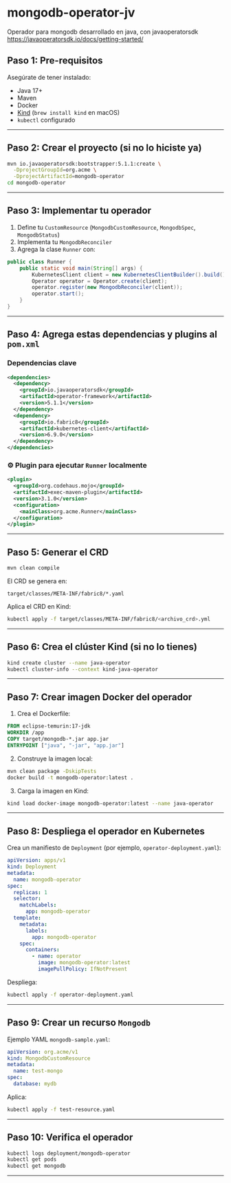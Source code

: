 # mongodb-operator-jv

Operador para mongodb desarrollado en java, con javaoperatorsdk 
https://javaoperatorsdk.io/docs/getting-started/


## Paso 1: Pre-requisitos

Asegúrate de tener instalado:

* Java 17+
* Maven
* Docker
* [Kind](https://kind.sigs.k8s.io/) (`brew install kind` en macOS)
* `kubectl` configurado

---

## Paso 2: Crear el proyecto (si no lo hiciste ya)

```bash
mvn io.javaoperatorsdk:bootstrapper:5.1.1:create \
  -DprojectGroupId=org.acme \
  -DprojectArtifactId=mongodb-operator
cd mongodb-operator
```

---

## Paso 3: Implementar tu operador

1. Define tu `CustomResource` (`MongodbCustomResource`, `MongodbSpec`, `MongodbStatus`)
2. Implementa tu `MongodbReconciler`
3. Agrega la clase `Runner` con:

```java
public class Runner {
    public static void main(String[] args) {
        KubernetesClient client = new KubernetesClientBuilder().build();
        Operator operator = Operator.create(client);
        operator.register(new MongodbReconciler(client));
        operator.start();
    }
}
```

---

## Paso 4: Agrega estas dependencias y plugins al `pom.xml`

### Dependencias clave

```xml
<dependencies>
  <dependency>
    <groupId>io.javaoperatorsdk</groupId>
    <artifactId>operator-framework</artifactId>
    <version>5.1.1</version>
  </dependency>
  <dependency>
    <groupId>io.fabric8</groupId>
    <artifactId>kubernetes-client</artifactId>
    <version>6.9.0</version>
  </dependency>
</dependencies>
```

### ⚙️ Plugin para ejecutar `Runner` localmente

```xml
<plugin>
  <groupId>org.codehaus.mojo</groupId>
  <artifactId>exec-maven-plugin</artifactId>
  <version>3.1.0</version>
  <configuration>
    <mainClass>org.acme.Runner</mainClass>
  </configuration>
</plugin>
```

---

## Paso 5: Generar el CRD

```bash
mvn clean compile
```

El CRD se genera en:

```
target/classes/META-INF/fabric8/*.yaml
```

Aplica el CRD en Kind:

```bash
kubectl apply -f target/classes/META-INF/fabric8/<archivo_crd>.yml
```

---

## Paso 6: Crea el clúster Kind (si no lo tienes)

```bash
kind create cluster --name java-operator
kubectl cluster-info --context kind-java-operator
```

---

## Paso 7: Crear imagen Docker del operador

1. Crea el Dockerfile:

```Dockerfile
FROM eclipse-temurin:17-jdk
WORKDIR /app
COPY target/mongodb-*.jar app.jar
ENTRYPOINT ["java", "-jar", "app.jar"]
```

2. Construye la imagen local:

```bash
mvn clean package -DskipTests
docker build -t mongodb-operator:latest .
```

3. Carga la imagen en Kind:

```bash
kind load docker-image mongodb-operator:latest --name java-operator
```

---

## Paso 8: Despliega el operador en Kubernetes

Crea un manifiesto de `Deployment` (por ejemplo, `operator-deployment.yaml`):

```yaml
apiVersion: apps/v1
kind: Deployment
metadata:
  name: mongodb-operator
spec:
  replicas: 1
  selector:
    matchLabels:
      app: mongodb-operator
  template:
    metadata:
      labels:
        app: mongodb-operator
    spec:
      containers:
        - name: operator
          image: mongodb-operator:latest
          imagePullPolicy: IfNotPresent
```

Despliega:

```bash
kubectl apply -f operator-deployment.yaml
```

---

## Paso 9: Crear un recurso `Mongodb`

Ejemplo YAML `mongodb-sample.yaml`:

```yaml
apiVersion: org.acme/v1
kind: MongodbCustomResource
metadata:
  name: test-mongo
spec:
  database: mydb
```

Aplica:

```bash
kubectl apply -f test-resource.yaml
```

---

## Paso 10: Verifica el operador

```bash
kubectl logs deployment/mongodb-operator
kubectl get pods
kubectl get mongodb
```

---

<!-- mvn clean compile exec:java -Dexec.mainClass="org.acme.Runner" -->

